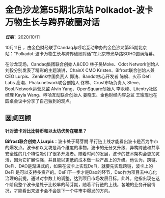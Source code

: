# 金色沙龙第55期北京站 Polkadot-波卡万物生长与跨界破圈对话

***日期***：2020/10/11

10月11日 ，由金色财经联手Candaq与哼哈互动举办的金色沙龙第55期北京站：“Polkadot-波卡万物生长与跨界破圈对话”在北京市光华路SOHO圆满落幕。

在沙龙现场，Candaq集团联合创始人&CEO 林子昊Moke、Cdot Network创始人 刘毅分别发表了精彩的主题演讲，ChainX CMO Kristen、Bifrost联合创始人兼CEO Lurpis、Zenlink中国负责人 郭涛、Bandot核心开发者 陈枫、火币 Defi Labs 高潮、Phala.network联合创始人 佟林、Crust市场负责人 Steve、Bool.Network运营总监 Alvin Yang、OpenSquare创始人 李永峰、Litentry社区经理 Kayla Wang、哼哈互动联合创始人 姜晓玉、金色财经内容总监 王瑜琨也在圆桌会议中分享了自己独到的观点。

## 圆桌回顾

**针对波卡对比比特币和以太坊优势在哪里？**

**Bifrost联合创始人Lurpis**：波卡处于萌芽期 平行链上线才能看出波卡是否为牛市的爆发点。波卡和以太坊是两个维度的事物，波卡的无分叉升级、异构跨链和共享安全性的几个特性吸引了很多开发者。随着时间的发展，波卡的技术架构会更加灵活，因为它扩展性强，并且能以更低的成本做一些产品上的升级。他认为，跨链、DeFi、DAO是渐进式的，如果在波卡上实现DeFi，就要先实现跨链，波卡上的DeFi 是可以支持多资产的。DeFi下一步才是Dao的环节，Dao作为项目去中心化治理的前提，通过对参数上的调整，达到项目市场发展目标。此外，他指出现在这个阶段整个波卡是处于比较早的萌芽期，随着平行链的上线，各地的业务开展情况，才能看出来波卡会不会是下一个牛市中爆发的方向。 